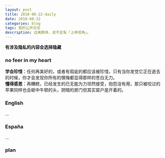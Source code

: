 ```yaml
---
layout: post
title: 2018-08-22-daily
date: 2018-08-22
categories: blog
tags: 我的公开日志
description: 远离群体，说不定有「上帝视角」。
---
```

**有涉及隐私的内容会选择隐藏**

### no feer in my heart
**学会珍惜**：任何再美好的，或者有瑕疵的都应该被珍惜，只有当你发觉它正在逝去的时候，你才会发现你所有的懊悔都显得那样的苍白无力。  
**懂得感恩**：再糟糕，已经发生的已无能为力坦然接受，抱怨没有用，那只被咬过的苹果同样也会砸中牛顿的头，阴暗的房门但其实窗户是开着的。  

### English
...

### España
...

### plan
<!--  -->
<!--  -->
<!-- 目标 -->
<!-- 跑步 -->
<!-- 每天刷三次牙 -->
<!-- 注意午休 -->
<!-- 学会利用自己的个人网站来约束自己 -->
<!-- 不要忘记自己的初心 -->
<!-- 绝对自信的身材 -->
<!-- 无与伦比的x技巧 -->
<!-- 绝对的经济自由 -->
